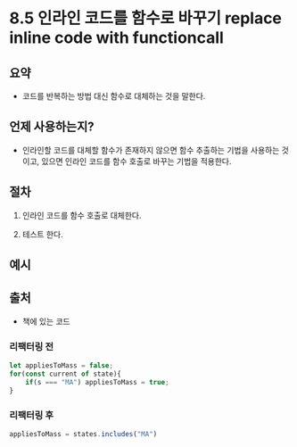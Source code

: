 # 8.5 인라인 코드를 함수로 바꾸기 replace inline code with functioncall

## 요약
- 코드를 반복하는 방법 대신 함수로 대체하는 것을 말한다.

## 언제 사용하는지?
- 인라인할 코드를 대체할 함수가 존재하지 않으면 함수 추출하는 기법을 사용하는 것이고, 있으면 인라인 코드를 함수 호출로 바꾸는 기법을 적용한다.

## 절차
1. 인라인 코드를 함수 호출로 대체한다.

2. 테스트 한다.

## 예시

## 출처

- 책에 있는 코드

### 리팩터링 전

```js
let appliesToMass = false;
for(const current of state){
    if(s === "MA") appliesToMass = true;
}
```

### 리팩터링 후

```js
appliesToMass = states.includes("MA")

```
